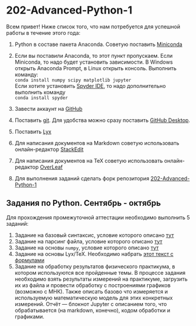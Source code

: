 # 202-Advanced-Python-1

Всем привет! Ниже список того, что нам потребуется для успешной работы в течение этого года: 

1. Python в составе пакета Anaconda. Советую поставить [Miniconda](https://docs.conda.io/en/latest/miniconda.html ) 

2. Если вы поставили Anaconda, то этот пункт пропускаем. Если Miniconda, то надо будет установить зависимости. В Windows открыть Anaconda Prompt, в Linux открыть консоль. Выполнить команду: <br>
`conda install numpy scipy matplotlib jupyter`<br>
Если хотите установить [Spyder IDE](https://www.spyder-ide.org), то надо дополнительно выполнить команду <br>
`conda install spyder`

3. Завести аккаунт на [GitHub](https://github.com/)

4. Поставить [git](https://git-scm.com/book/ru/v2). Для удобства можно сразу поставить [GitHub Desktop](https://desktop.github.com).

5. Поставить [Lyx](https://www.lyx.org/Download)

6. Для написания документов на Markdown советую использовать онлайн-редактор [StackEdit](https://stackedit.io/app#)

7. Для написания документов на TeX советую использовать онлайн-редактор [OverLeaf](https://www.overleaf.com)

8. Для выполнения заданий сделать форк репозитория [202-Advanced-Python-1](https://github.com/vongostev/202-Advanced-Python-1)

## Задания по Python. Сентябрь - октябрь

Для прохождения промежуточной аттестации необходимо выполнить 5 заданий:
1. Задание на базовый синтаксис, условие которого описано [тут](https://github.com/vongostev/202-Advanced-Python-1/blob/main/Basics/basics.md)
2. Задание на парсинг файла, условие которого описано [тут](https://github.com/vongostev/202-Advanced-Python-1/blob/main/Basics/log_analysis.md)
3. Задание на основы `numpy`, условие которого описано [тут](https://github.com/vongostev/202-Advanced-Python-1/blob/main/Numpy/numpy_1d.md)
4. Задание на основы Lyx/TeX. Необходимо набрать [этот текст с формулами](https://github.com/vongostev/202-Advanced-Python-1/blob/main/Lyx/Lyx%20Basic.pdf)
5. Задание на обработку результатов физического практикума, в котором используются все пройденные темы. В процессе задания необходимо взять результаты измерений на практикуме, загрузить их из файла и провести обработку с построениями графиков (возможно с МНК). Также описать базово что измеряется и используемую математическую модель для этих конкретных измерений.  Отчёт — блокнот Jupyter с описанием того, что обрабатывается (на markdown, конечно), кодом обработки и графиками. 
